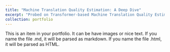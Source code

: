 ```yaml
---
title: "Machine Translation Quality Estimation: A Deep Dive"
excerpt: "Probed on Transformer-based Machine Translation Quality Estimation Models<br/><img src='/images/500x300.png'>"
collection: portfolio
---
```


This is an item in your portfolio. It can be have images or nice text. If you name the file .md, it will be parsed as markdown. If you name the file .html, it will be parsed as HTML. 
